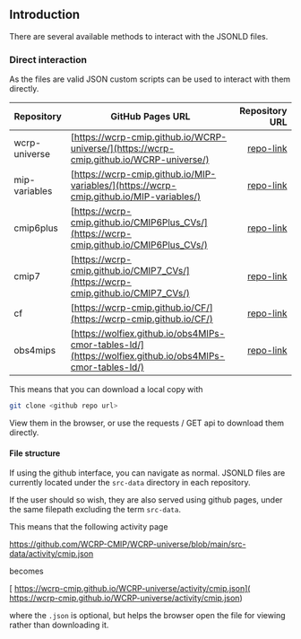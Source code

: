 
## Introduction

There are several available methods to interact with the JSONLD files. 




### Direct interaction 



As the files are valid JSON custom scripts can be used to interact with them directly.

| **Repository**     | **GitHub Pages URL**                                         | **Repository URL**          |
|---------------------|-------------------------------------------------------------|-----------------------------:|
| wcrp-universe       | [https://wcrp-cmip.github.io/WCRP-universe/](https://wcrp-cmip.github.io/WCRP-universe/)      | [repo-link](https://github.com/wcrp-cmip/WCRP-universe)      |
| mip-variables       | [https://wcrp-cmip.github.io/MIP-variables/](https://wcrp-cmip.github.io/MIP-variables/)      | [repo-link](https://github.com/wcrp-cmip/MIP-variables)      |
| cmip6plus           | [https://wcrp-cmip.github.io/CMIP6Plus_CVs/](https://wcrp-cmip.github.io/CMIP6Plus_CVs/)      | [repo-link](https://github.com/wcrp-cmip/CMIP6Plus_CVs)      |
| cmip7               | [https://wcrp-cmip.github.io/CMIP7_CVs/](https://wcrp-cmip.github.io/CMIP7_CVs/)              | [repo-link](https://github.com/wcrp-cmip/CMIP7_CVs)          |
| cf                  | [https://wcrp-cmip.github.io/CF/](https://wcrp-cmip.github.io/CF/)                           | [repo-link](https://github.com/wcrp-cmip/CF)                 |
| obs4mips            | [https://wolfiex.github.io/obs4MIPs-cmor-tables-ld/](https://wolfiex.github.io/obs4MIPs-cmor-tables-ld/) | [repo-link](https://github.com/wolfiex/obs4MIPs-cmor-tables-ld) |



This means that you can download a local copy with 
```bash 
git clone <github repo url>
```
View them in the browser, or use the requests / GET api to download them directly. 

#### File structure
If using the github interface, you can navigate as normal. JSONLD files are currently located under the `src-data` directory in each repository. 


If the user should so wish, they are also served using github pages, under the same filepath excluding the term `src-data`. 

This means that the following activity page

[ https://github.com/WCRP-CMIP/WCRP-universe/blob/main/src-data/activity/cmip.json
]( https://github.com/WCRP-CMIP/WCRP-universe/blob/main/src-data/activity/cmip.json
 )

 becomes

[ https://wcrp-cmip.github.io/WCRP-universe/activity/cmip.json]( https://wcrp-cmip.github.io/WCRP-universe/activity/cmip.json)

 where the `.json` is optional, but helps the browser open the file for viewing rather than downloading it. 

